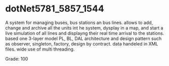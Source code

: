 
# dotNet5781_5857_1544

A system for managing buses, bus stations an bus lines.
allows to add, change and archive all the units int he system, dysplay in a map, and start a live simulation of all lines and displayng their real time arrival to the stations.
based one 3-layer model PL, BL, DAL architecture and design pattern such as observer, singleton, factory, design by contract.  data handeled in XML files. wide use of multi threading.

Grade: 100
